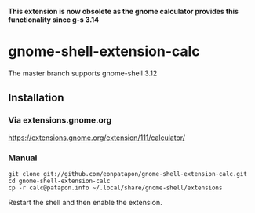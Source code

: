 **This extension is now obsolete as the gnome calculator provides this functionality since g-s 3.14**

# gnome-shell-extension-calc

The master branch supports gnome-shell 3.12

## Installation

### Via extensions.gnome.org

https://extensions.gnome.org/extension/111/calculator/

### Manual

    git clone git://github.com/eonpatapon/gnome-shell-extension-calc.git
    cd gnome-shell-extension-calc
    cp -r calc@patapon.info ~/.local/share/gnome-shell/extensions

Restart the shell and then enable the extension.
